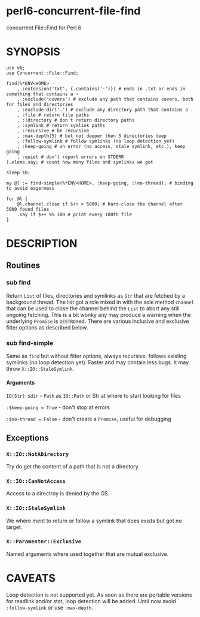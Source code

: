 # perl6-concurrent-file-find
concurrent File::Find for Perl 6

# SYNOPSIS

```
use v6;
use Concurrent::File::Find;

find(%*ENV<HOME>
    , :extension('txt', {.contains('~')}) # ends in .txt or ends in something that contains a ~
    , :exclude('covers') # exclude any path that contains covers, both for files and directories
    , :exclude-dir('.') # exclude any directory-path that contains a . 
    , :file # return file paths
    , :!directory # don't return directory paths
    , :symlink # return symlink paths
    , :recursive # be recursive
    , :max-depth(5) # but not deeper then 5 directories deep
    , :follow-symlink # follow symlinks (no loop detection yet)
    , :keep-going # on error (no access, stale symlink, etc.), keep going
    , :quiet # don't report errors on STDERR
).elems.say; # count how many files and symlinks we got

sleep 10;

my @l := find-simple(%*ENV<HOME>, :keep-going, :!no-thread); # binding to avoid eagerness

for @l {
    @l.channel.close if $++ > 5000; # hard-close the channel after 5000 found files
    .say if $++ %% 100 # print every 100th file
}
```

# DESCRIPTION

## Routines

### sub find

Return `List` of files, directories and symlinks as `Str` that are fetched by a
background thread. The list got a role mixed in with the sole method `channel`
that can be used to close the channel behind the `List` to abort any still
ongoing fetching. This is a bit wonky any may produce a warning when the
underlying `Promise` is `DESTROY`ed. There are various inclusive and exclusive
filter options as described below.

### sub find-simple

Same as `find` but without filter options, always recursive, follows existing
symlinks (no loop detection yet). Faster and may contain less bugs. It may
throw `X::IO::StaleSymlink`.

#### Arguments

`IO(Str) $dir` - `Path` as `IO::Path` or Str at where to start looking for files

`:$keep-going = True` - don't stop at errors

`:$no-thread = False` - don't create a `Promise`, useful for debugging

## Exceptions

### `X::IO::NotADirectory`

Try do get the content of a path that is not a directory.

### `X::IO::CanNotAccess`

Access to a directroy is denied by the OS.

### `X::IO::StaleSymlink`

We where ment to return or follow a symlink that does exists but got no target.

### `X::Paramenter::Exclusive`

Named arguments where used together that are mutual exclusive.

# CAVEATS

Loop detection is not supported yet. As soon as there are portable versions for
readlink and/or stat, loop detection will be added. Until now avoid
`:follow-symlink` or use `:max-depth`.
